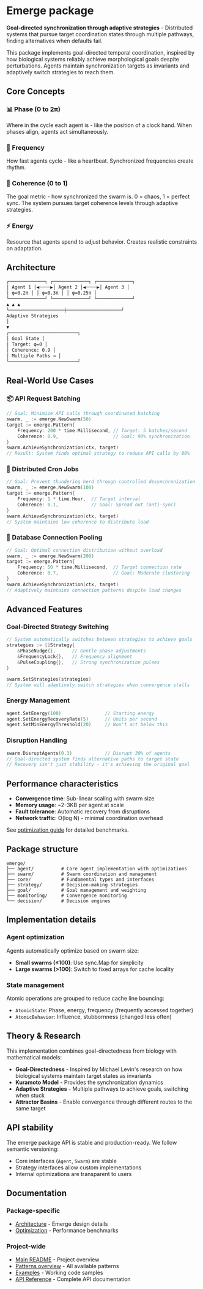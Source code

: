 # Emerge package

**Goal-directed synchronization through adaptive strategies** - Distributed systems that pursue target coordination states through multiple pathways, finding alternatives when defaults fail.

This package implements goal-directed temporal coordination, inspired by how biological systems reliably achieve morphological goals despite perturbations. Agents maintain synchronization targets as invariants and adaptively switch strategies to reach them.

## Core Concepts

### 📊 Phase (0 to 2π)

Where in the cycle each agent is - like the position of a clock hand. When phases align, agents act simultaneously.

### 🎵 Frequency

How fast agents cycle - like a heartbeat. Synchronized frequencies create rhythm.

### 🎯 Coherence (0 to 1)

The goal metric - how synchronized the swarm is. 0 = chaos, 1 = perfect sync. The system pursues target coherence levels through adaptive strategies.

### ⚡ Energy

Resource that agents spend to adjust behavior. Creates realistic constraints on adaptation.

## Architecture

```markdown
┌─────────────┐ ┌─────────────┐ ┌─────────────┐
│ Agent 1 │◀────▶│ Agent 2 │◀────▶│ Agent 3 │
│ φ=0.2π │ │ φ=0.3π │ │ φ=0.25π │
└─────────────┘ └─────────────┘ └─────────────┘
▲ ▲ ▲
└────────────────────┼────────────────────┘
Adaptive Strategies
│
▼
┌─────────────────────────┐
│ Goal State │
│ Target: φ=0 │
│ Coherence: 0.9 │
│ Multiple Paths → │
└─────────────────────────┘
```

## Real-World Use Cases

### 📦 API Request Batching

```go
// Goal: Minimize API calls through coordinated batching
swarm, _ := emerge.NewSwarm(50)
target := emerge.Pattern{
    Frequency: 200 * time.Millisecond, // Target: 5 batches/second
    Coherence: 0.9,                    // Goal: 90% synchronization
}
swarm.AchieveSynchronization(ctx, target)
// Result: System finds optimal strategy to reduce API calls by 80%
```

### 🔄 Distributed Cron Jobs

```go
// Goal: Prevent thundering herd through controlled desynchronization
swarm, _ := emerge.NewSwarm(100)
target := emerge.Pattern{
    Frequency: 1 * time.Hour,  // Target interval
    Coherence: 0.1,            // Goal: Spread out (anti-sync)
}
swarm.AchieveSynchronization(ctx, target)
// System maintains low coherence to distribute load
```

### 💾 Database Connection Pooling

```go
// Goal: Optimal connection distribution without overload
swarm, _ := emerge.NewSwarm(200)
target := emerge.Pattern{
    Frequency: 50 * time.Millisecond,  // Target connection rate
    Coherence: 0.7,                    // Goal: Moderate clustering
}
swarm.AchieveSynchronization(ctx, target)
// Adaptively maintains connection patterns despite load changes
```

## Advanced Features

### Goal-Directed Strategy Switching

```go
// System automatically switches between strategies to achieve goals
strategies := []Strategy{
    &PhaseNudge{},      // Gentle phase adjustments
    &FrequencyLock{},   // Frequency alignment
    &PulseCoupling{},   // Strong synchronization pulses
}

swarm.SetStrategies(strategies)
// System will adaptively switch strategies when convergence stalls
```

### Energy Management

```go
agent.SetEnergy(100)                // Starting energy
agent.SetEnergyRecoveryRate(5)      // Units per second
agent.SetMinEnergyThreshold(20)     // Won't act below this
```

### Disruption Handling

```go
swarm.DisruptAgents(0.3)            // Disrupt 30% of agents
// Goal-directed system finds alternative paths to target state
// Recovery isn't just stability - it's achieving the original goal
```

## Performance characteristics

- **Convergence time**: Sub-linear scaling with swarm size
- **Memory usage**: ~2-3KB per agent at scale
- **Fault tolerance**: Automatic recovery from disruptions
- **Network traffic**: O(log N) - minimal coordination overhead

See [optimization guide](../docs/emerge/optimization.md) for detailed benchmarks.

## Package structure

```
emerge/
├── agent/          # Core agent implementation with optimizations
├── swarm/          # Swarm coordination and management
├── core/           # Fundamental types and interfaces
├── strategy/       # Decision-making strategies
├── goal/           # Goal management and weighting
├── monitoring/     # Convergence monitoring
└── decision/       # Decision engines
```

## Implementation details

### Agent optimization

Agents automatically optimize based on swarm size:

- **Small swarms (≤100)**: Use sync.Map for simplicity
- **Large swarms (>100)**: Switch to fixed arrays for cache locality

### State management

Atomic operations are grouped to reduce cache line bouncing:

- `AtomicState`: Phase, energy, frequency (frequently accessed together)
- `AtomicBehavior`: Influence, stubbornness (changed less often)

## Theory & Research

This implementation combines goal-directedness from biology with mathematical models:

- **Goal-Directedness** - Inspired by Michael Levin's research on how biological systems maintain target states as invariants
- **Kuramoto Model** - Provides the synchronization dynamics
- **Adaptive Strategies** - Multiple pathways to achieve goals, switching when stuck
- **Attractor Basins** - Enable convergence through different routes to the same target

## API stability

The emerge package API is stable and production-ready. We follow semantic versioning:

- Core interfaces (`Agent`, `Swarm`) are stable
- Strategy interfaces allow custom implementations
- Internal optimizations are transparent to users

## Documentation

### Package-specific
- [Architecture](../docs/emerge/architecture.md) - Emerge design details
- [Optimization](../docs/emerge/optimization.md) - Performance benchmarks

### Project-wide
- [Main README](../) - Project overview
- [Patterns overview](../docs/patterns.md) - All available patterns
- [Examples](../examples/emerge/) - Working code samples
- [API Reference](https://pkg.go.dev/github.com/carlisia/bio-adapt/emerge) - Complete API documentation
